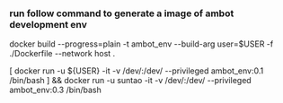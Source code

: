 ### run follow command to generate a image of ambot development env

docker build --progress=plain -t ambot_env --build-arg user=$USER -f ./Dockerfile --network host  .

[ docker run -u ${USER} -it -v /dev/:/dev/ --privileged ambot_env:0.1 /bin/bash ] && docker run -u suntao -it -v /dev/:/dev/ --privileged ambot_env:0.3 /bin/bash
